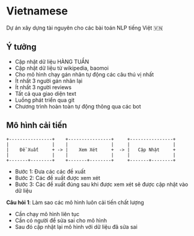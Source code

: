 # Vietnamese 

Dự án xây dựng tài nguyên cho các bài toán NLP tiếng Việt 🇻🇳

## Ý tưởng 

* Cập nhật dữ liệu HÀNG TUẦN
* Cập nhật dữ liệu từ wikipedia, baomoi
* Cho mô hình chạy gán nhãn tự động các câu thú vị nhất  
* Ít nhất 3 người gán nhãn lại 
* Ít nhất 3 người reviews 
* Tất cả qua giao diện text 
* Luồng phát triển qua git
* Chương trình hoàn toàn tự động thông qua các bot 

## Mô hình cải tiến

```
+----------------+    +----------------+     +----------------+
|                |    |                |     |                |
|    Đề Xuất     + -> |    Xem Xét     +  -> |   Cập Nhật     +
|                |    |                |     |                |
+-------+--------+    +-------+--------+     +-------+--------+
```

* Bước 1: Đưa các các đề xuất
* Bước 2: Các đề xuất được xem xét 
* Bước 3: Các đề xuất đúng sau khi được xem xét sẽ được cập nhật vào dữ liệu

**Câu hỏi 1**: Làm sao các mô hình luôn cải tiến chất lượng

- Cần chạy mô hình liên tục
- Cần có người để sửa sai cho mô hình
- Sau đó cập nhật lại mô hình với dữ liệu đã sửa sai 



